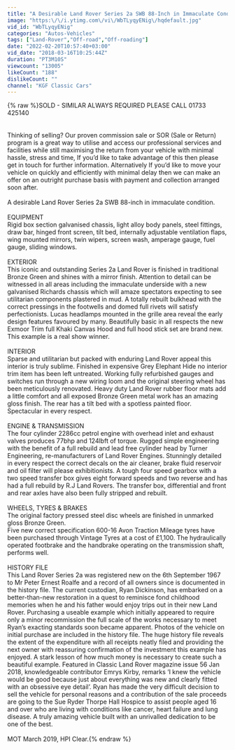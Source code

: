 ```yaml
---
title: "A Desirable Land Rover Series 2a SWB 88-Inch in Immaculate Condition - SOLD!"
image: "https:\/\/i.ytimg.com\/vi\/WbTLyqyENig\/hqdefault.jpg"
vid_id: "WbTLyqyENig"
categories: "Autos-Vehicles"
tags: ["Land-Rover","Off-road","Off-roading"]
date: "2022-02-20T10:57:40+03:00"
vid_date: "2018-03-16T10:25:44Z"
duration: "PT3M10S"
viewcount: "13005"
likeCount: "188"
dislikeCount: ""
channel: "KGF Classic Cars"
---
```

{% raw %}SOLD - SIMILAR ALWAYS REQUIRED PLEASE CALL 01733 425140<br /><br /><br />Thinking of selling? Our proven commission sale or SOR (Sale or Return) program is a great way to utilise and access our professional services and facilities while still maximising the return from your vehicle with minimal hassle, stress and time, If you’d like to take advantage of this then please get in touch for further information. Alternatively If you’d like to move your vehicle on quickly and efficiently with minimal delay then we can make an offer on an outright purchase basis with payment and collection arranged soon after.<br /><br />A desirable Land Rover Series 2a SWB 88-inch in immaculate condition.<br /><br />EQUIPMENT<br />Rigid box section galvanised chassis, light alloy body panels, steel fittings, draw bar, hinged front screen, tilt bed, internally adjustable ventilation flaps, wing mounted mirrors, twin wipers, screen wash, amperage gauge, fuel gauge, sliding windows.<br /><br />EXTERIOR<br />This iconic and outstanding Series 2a Land Rover is finished in traditional Bronze Green and shines with a mirror finish.  Attention to detail can be witnessed in all areas including the immaculate underside with a new galvanised Richards chassis which will amaze spectators expecting to see utilitarian components plastered in mud.  A totally rebuilt bulkhead with the correct pressings in the footwells and domed full rivets will satisfy perfectionists.  Lucas headlamps mounted in the grille area reveal the early design features favoured by many.  Beautifully basic in all respects the new Exmoor Trim full Khaki Canvas Hood and full hood stick set are brand new. This example is a real show winner.<br /><br />INTERIOR<br />Sparse and utilitarian but packed with enduring Land Rover appeal this interior is truly sublime.  Finished in expensive Grey Elephant Hide no interior trim item has been left untreated.  Working fully refurbished gauges and switches run through a new wiring loom and the original steering wheel has been meticulously renovated.  Heavy duty Land Rover rubber floor mats add a little comfort and all exposed Bronze Green metal work has an amazing gloss finish.  The rear has a tilt bed with a spotless painted floor.  Spectacular in every respect.<br /><br />ENGINE &amp; TRANSMISSION<br />The four cylinder 2286cc petrol engine with overhead inlet and exhaust valves produces 77bhp and 124lbft of torque.  Rugged simple engineering with the benefit of a full rebuild and lead free cylinder head by Turner Engineering, re-manufacturers of Land Rover Engines.  Stunningly detailed in every respect the correct decals on the air cleaner, brake fluid reservoir and oil filter will please exhibitionists.  A tough four speed gearbox with a two speed transfer box gives eight forward speeds and two reverse and has had a full rebuild by R.J Land Rovers.  The transfer box, differential and front and rear axles have also been fully stripped and rebuilt.<br /><br />WHEELS, TYRES &amp; BRAKES<br />The original factory pressed steel disc wheels are finished in unmarked gloss Bronze Green.<br />Five new correct specification 600-16 Avon Traction Mileage tyres have been purchased through Vintage Tyres at a cost of £1,100.  The hydraulically operated footbrake and the handbrake operating on the transmission shaft, performs well.<br /><br />HISTORY FILE<br />This Land Rover Series 2a was registered new on the 6th September 1967 to Mr Peter Ernest Roalfe and a record of all owners since is documented in the history file.  The current custodian, Ryan Dickinson, has embarked on a better-than-new restoration in a quest to reminisce fond childhood memories when he and his father would enjoy trips out in their new Land Rover.  Purchasing a useable example which initially appeared to require only a minor recommission the full scale of the works necessary to meet Ryan’s exacting standards soon became apparent.  Photos of the vehicle on initial purchase are included in the history file.  The huge history file reveals the extent of the expenditure with all receipts neatly filed and providing the next owner with reassuring confirmation of the investment this example has enjoyed.  A stark lesson of how much money is necessary to create such a beautiful example.  Featured in Classic Land Rover magazine issue 56 Jan 2018, knowledgeable contributor Emrys Kirby, remarks ‘I knew the vehicle would be good because just about everything was new and clearly fitted with an obsessive eye detail’.   Ryan has made the very difficult decision to sell the vehicle for personal reasons and a contribution of the sale proceeds are going to the Sue Ryder Thorpe Hall Hospice to assist people aged 16 and over who are living with conditions like cancer, heart failure and lung disease.  A truly amazing vehicle built with an unrivalled dedication to be one of the best.<br /><br />MOT March 2019, HPI Clear.{% endraw %}
